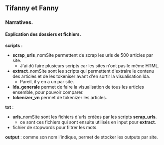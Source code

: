 ## Tifanny et Fanny
### Narratives.

#### Explication des dossiers et fichiers.

**scripts** :
- **scrap_urls**_nomSite permettent de scrap les urls de 500 articles par site.
  - J'ai dû faire plusieurs scripts car les sites n'ont pas le même HTML.
- **extract**_nomSite sont les scripts qui permettent d'extraire le contenu des articles et de les tokeniser avant d'en sortir la visualisation lda.
  - Pareil, il y en a un par site.
- **lda_generale** permet de faire la visualisation de tous les articles ensemble, pour pouvoir comparer.
- **tokenizer_vn** permet de tokenizer les articles.

**txt** :
- **urls**_nomSite sont les fichiers d'urls créées par les scripts **scrap_urls**.
  - ce sont ces fichiers qui sont ensuite utilisés en input pour **extract**.
- fichier de stopwords pour filtrer les mots.

**output** :
comme son nom l'indique, permet de stocker les outputs par site.

